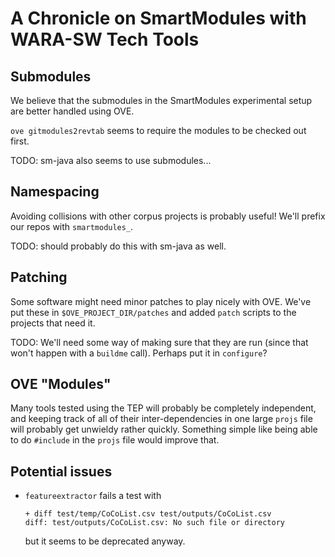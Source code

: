# A Chronicle on SmartModules with WARA-SW Tech Tools

## Submodules

We believe that the submodules in the SmartModules experimental setup are better handled using OVE.

`ove gitmodules2revtab` seems to require the modules to be checked out first.

TODO: sm-java also seems to use submodules...

## Namespacing

Avoiding collisions with other corpus projects is probably useful! We'll prefix
our repos with `smartmodules_`.

TODO: should probably do this with sm-java as well.

## Patching

Some software might need minor patches to play nicely with OVE. We've put these in `$OVE_PROJECT_DIR/patches`
and added `patch` scripts to the projects that need it.

TODO: We'll need some way of making sure that they are run (since that won't happen with a `buildme` call). Perhaps
put it in `configure`?

## OVE "Modules"

Many tools tested using the TEP will probably be completely independent,
and keeping track of all of their inter-dependencies in one large `projs` file
will probably get unwieldy rather quickly. Something simple like being able to
do `#include` in the `projs` file would improve that.


## Potential issues

* `featureextractor` fails a test with
  ```
  + diff test/temp/CoCoList.csv test/outputs/CoCoList.csv
  diff: test/outputs/CoCoList.csv: No such file or directory
  ```
  but it seems to be deprecated anyway.